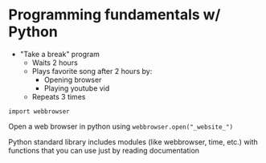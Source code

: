 # Programming fundamentals w/ Python

- "Take a break" program
    - Waits 2 hours
    - Plays favorite song after 2 hours by:
        - Opening browser
        - Playing youtube vid
    - Repeats 3 times

```import webbrowser```

Open a web browser in python using ```webbrowser.open("_website_")```

Python standard library includes modules (like webbrowser, time, etc.) with functions that you can use just by reading documentation


